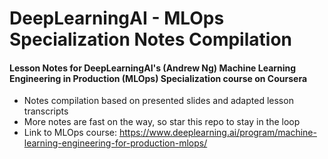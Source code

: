 # DeepLearningAI - MLOps Specialization Notes Compilation

#### Lesson Notes for DeepLearningAI's (Andrew Ng) Machine Learning Engineering in Production (MLOps) Specialization course on Coursera

- Notes compilation based on presented slides and adapted lesson transcripts
- More notes are fast on the way, so star this repo to stay in the loop
- Link to MLOps course: https://www.deeplearning.ai/program/machine-learning-engineering-for-production-mlops/

